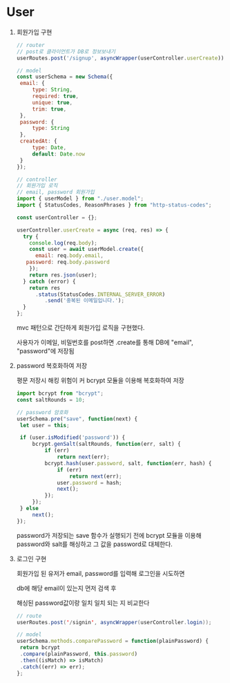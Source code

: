 # User

1. 회원가입 구현

   ```javascript
   // router
   // post로 클라이언트가 DB로 정보보내기
   userRoutes.post('/signup', asyncWrapper(userController.userCreate));
   ```

   ```javascript
   // model
   const userSchema = new Schema({
   	email: {
   		type: String, 
   		required: true,
   		unique: true,
   		trim: true,
   	},
   	password: {
   		type: String
   	},
   	createdAt: {
   		type: Date,
   		default: Date.now
   	}
   });
   ```

   ```javascript
   // controller
   // 회원가입 로직
   // email, password 회원가입
   import { userModel } from "./user.model";
   import { StatusCodes, ReasonPhrases } from "http-status-codes";
   
   const userController = {};
   
   userController.userCreate = async (req, res) => {
     try {
       console.log(req.body);
       const user = await userModel.create({
         email: req.body.email,
   	  password: req.body.password
       });
       return res.json(user);
     } catch (error) {
       return res
         .status(StatusCodes.INTERNAL_SERVER_ERROR)
   			.send('중복된 이메일입니다.');
     }
   };
   ```

   mvc 패턴으로 간단하게 회원가입 로직을 구현했다.

   사용자가 이메일, 비밀번호를 post하면 .create를 통해 DB에 "email", "password"에 저장됨  



2. password 복호화하여 저장

   평문 저장시 해킹 위험이 커 bcrypt 모듈을 이용해 복호화하여 저장

   ```javascript
   import bcrypt from "bcrypt";
   const saltRounds = 10;
   
   // password 암호화
   userSchema.pre("save", function(next) {
   	let user = this;
   
   	if (user.isModified('password')) {
   		bcrypt.genSalt(saltRounds, function(err, salt) {
   			if (err)
   				return next(err);
   			bcrypt.hash(user.password, salt, function(err, hash) {
   				if (err)
   					return next(err);
   				user.password = hash;
   				next();
   			}); 
   		});
   	} else
   		next();
   });
   ```

   password가 저장되는 save 함수가 실행되기 전에 bcrypt 모듈을 이용해 password와 salt를 해싱하고 그 값을 password로 대체한다.



2. 로그인 구현

   회원가입 된 유저가 email, password를 입력해 로그인을 시도하면

   db에 해당 email이 있는지 먼저 검색 후

   해싱된 password값이랑 일치 일치 되는 지 비교한다

   ```java script
   // route
   userRoutes.post('/signin', asyncWrapper(userController.login));
   ```

   ```javascript
   // model
   userSchema.methods.comparePassword = function(plainPassword) {		
   	return bcrypt
   	.compare(plainPassword, this.password)
   	.then((isMatch) => isMatch)
   	.catch((err) => err); 
   };
   ```

   

